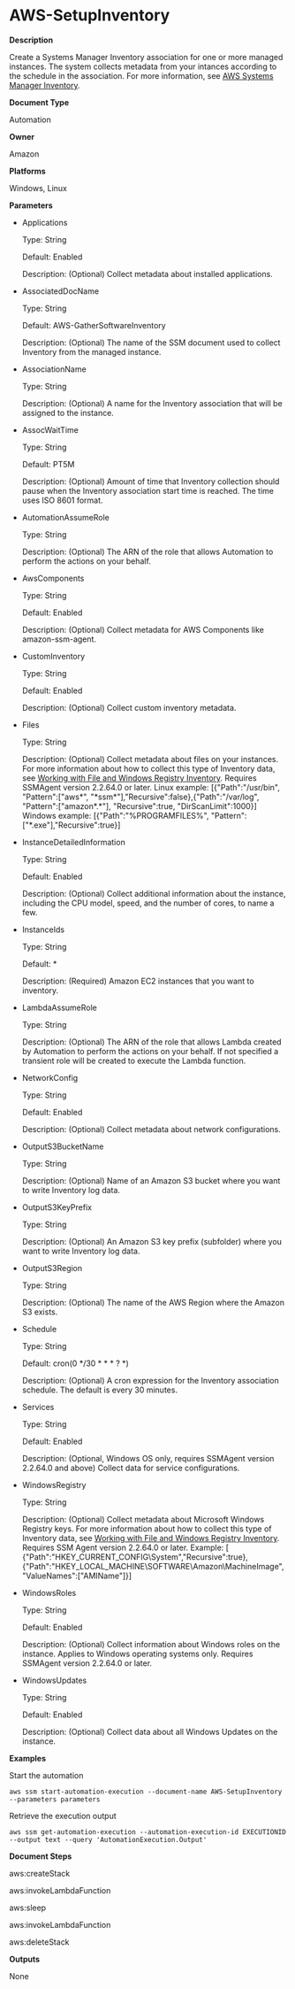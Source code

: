 # AWS\-SetupInventory<a name="automation-aws-setupinventory"></a>

**Description**

Create a Systems Manager Inventory association for one or more managed instances\. The system collects metadata from your intances according to the schedule in the association\. For more information, see [AWS Systems Manager Inventory](systems-manager-inventory.md)\.

**Document Type**

Automation

**Owner**

Amazon

**Platforms**

Windows, Linux

**Parameters**
+ Applications

  Type: String

  Default: Enabled

  Description: \(Optional\) Collect metadata about installed applications\.
+ AssociatedDocName

  Type: String

  Default: AWS\-GatherSoftwareInventory

  Description: \(Optional\) The name of the SSM document used to collect Inventory from the managed instance\.
+ AssociationName

  Type: String

  Description: \(Optional\) A name for the Inventory association that will be assigned to the instance\.
+ AssocWaitTime

  Type: String

  Default: PT5M

  Description: \(Optional\) Amount of time that Inventory collection should pause when the Inventory association start time is reached\. The time uses ISO 8601 format\.
+ AutomationAssumeRole

  Type: String

  Description: \(Optional\) The ARN of the role that allows Automation to perform the actions on your behalf\.
+ AwsComponents

  Type: String

  Default: Enabled

  Description: \(Optional\) Collect metadata for AWS Components like amazon\-ssm\-agent\.
+ CustomInventory

  Type: String

  Default: Enabled

  Description: \(Optional\) Collect custom inventory metadata\.
+ Files

  Type: String

  Description: \(Optional\) Collect metadata about files on your instances\. For more information about how to collect this type of Inventory data, see [Working with File and Windows Registry Inventory](sysman-inventory-file-and-registry.md)\. Requires SSMAgent version 2\.2\.64\.0 or later\. Linux example: \[\{"Path":"/usr/bin", "Pattern":\["aws\*", "\*ssm\*"\],"Recursive":false\},\{"Path":"/var/log", "Pattern":\["amazon\*\.\*"\], "Recursive":true, "DirScanLimit":1000\}\] Windows example: \[\{"Path":"%PROGRAMFILES%", "Pattern":\["\*\.exe"\],"Recursive":true\}\]
+ InstanceDetailedInformation

  Type: String

  Default: Enabled

  Description: \(Optional\) Collect additional information about the instance, including the CPU model, speed, and the number of cores, to name a few\.
+ InstanceIds

  Type: String

  Default: \*

  Description: \(Required\) Amazon EC2 instances that you want to inventory\.
+ LambdaAssumeRole

  Type: String

  Description: \(Optional\) The ARN of the role that allows Lambda created by Automation to perform the actions on your behalf\. If not specified a transient role will be created to execute the Lambda function\.
+ NetworkConfig

  Type: String

  Default: Enabled

  Description: \(Optional\) Collect metadata about network configurations\.
+ OutputS3BucketName

  Type: String

  Description: \(Optional\) Name of an Amazon S3 bucket where you want to write Inventory log data\.
+ OutputS3KeyPrefix

  Type: String

  Description: \(Optional\) An Amazon S3 key prefix \(subfolder\) where you want to write Inventory log data\.
+ OutputS3Region

  Type: String

  Description: \(Optional\) The name of the AWS Region where the Amazon S3 exists\.
+ Schedule

  Type: String

  Default: cron\(0 \*/30 \* \* \* ? \*\)

  Description: \(Optional\) A cron expression for the Inventory association schedule\. The default is every 30 minutes\.
+ Services

  Type: String

  Default: Enabled

  Description: \(Optional, Windows OS only, requires SSMAgent version 2\.2\.64\.0 and above\) Collect data for service configurations\.
+ WindowsRegistry

  Type: String

  Description: \(Optional\) Collect metadata about Microsoft Windows Registry keys\. For more information about how to collect this type of Inventory data, see [Working with File and Windows Registry Inventory](sysman-inventory-file-and-registry.md)\. Requires SSM Agent version 2\.2\.64\.0 or later\. Example: \[ \{"Path":"HKEY\_CURRENT\_CONFIG\\System","Recursive":true\},\{"Path":"HKEY\_LOCAL\_MACHINE\\SOFTWARE\\Amazon\\MachineImage", "ValueNames":\["AMIName"\]\}\]
+ WindowsRoles

  Type: String

  Default: Enabled

  Description: \(Optional\) Collect information about Windows roles on the instance\. Applies to Windows operating systems only\. Requires SSMAgent version 2\.2\.64\.0 or later\.
+ WindowsUpdates

  Type: String

  Default: Enabled

  Description: \(Optional\) Collect data about all Windows Updates on the instance\.

**Examples**

Start the automation

```
aws ssm start-automation-execution --document-name AWS-SetupInventory --parameters parameters
```

Retrieve the execution output

```
aws ssm get-automation-execution --automation-execution-id EXECUTIONID --output text --query 'AutomationExecution.Output'
```

**Document Steps**

aws:createStack

aws:invokeLambdaFunction

aws:sleep

aws:invokeLambdaFunction

aws:deleteStack

**Outputs**

None